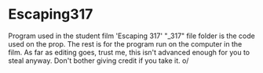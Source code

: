 # Escaping317
Program used in the student film 'Escaping 317'
"_317" file folder is the code used on the prop.  The rest is for the program run on the computer in the film.
As far as editing goes, trust me, this isn't advanced enough for you to steal anyway.  Don't bother giving credit
if you take it.  o/
